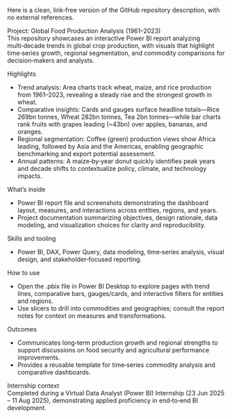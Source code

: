 Here is a clean, link‑free version of the GitHub repository description, with no external references.

Project: Global Food Production Analysis (1961–2023)  
This repository showcases an interactive Power BI report analyzing multi‑decade trends in global crop production, with visuals that highlight time‑series growth, regional segmentation, and commodity comparisons for decision‑makers and analysts.

Highlights  
- Trend analysis: Area charts track wheat, maize, and rice production from 1961–2023, revealing a steady rise and the strongest growth in wheat.  
- Comparative insights: Cards and gauges surface headline totals—Rice 269bn tonnes, Wheat 282bn tonnes, Tea 2bn tonnes—while bar charts rank fruits with grapes leading (~43bn) over apples, bananas, and oranges.  
- Regional segmentation: Coffee (green) production views show Africa leading, followed by Asia and the Americas, enabling geographic benchmarking and export potential assessment.  
- Annual patterns: A maize‑by‑year donut quickly identifies peak years and decade shifts to contextualize policy, climate, and technology impacts.

What’s inside  
- Power BI report file and screenshots demonstrating the dashboard layout, measures, and interactions across entities, regions, and years.  
- Project documentation summarizing objectives, design rationale, data modeling, and visualization choices for clarity and reproducibility.

Skills and tooling  
- Power BI, DAX, Power Query, data modeling, time‑series analysis, visual design, and stakeholder‑focused reporting.

How to use  
- Open the .pbix file in Power BI Desktop to explore pages with trend lines, comparative bars, gauges/cards, and interactive filters for entities and regions.  
- Use slicers to drill into commodities and geographies; consult the report notes for context on measures and transformations.

Outcomes  
- Communicates long‑term production growth and regional strengths to support discussions on food security and agricultural performance improvements.  
- Provides a reusable template for time‑series commodity analysis and comparative dashboards.

Internship context  
Completed during a Virtual Data Analyst (Power BI) Internship (23 Jun 2025 – 11 Aug 2025), demonstrating applied proficiency in end‑to‑end BI development.
